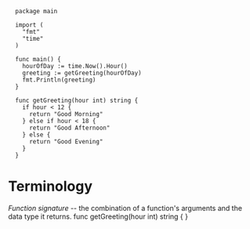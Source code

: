 ```
  package main

  import (
    "fmt"
    "time"
  )

  func main() {
    hourOfDay := time.Now().Hour()
    greeting := getGreeting(hourOfDay)
    fmt.Println(greeting)
  }

  func getGreeting(hour int) string {
    if hour < 12 {
      return "Good Morning"
    } else if hour < 18 {
      return "Good Afternoon"
    } else {
      return "Good Evening"
    }
  }
```
# Terminology
  *Function signature* -- the combination of a function's arguments and the data type it returns.
    func getGreeting(hour int) string {
    }
